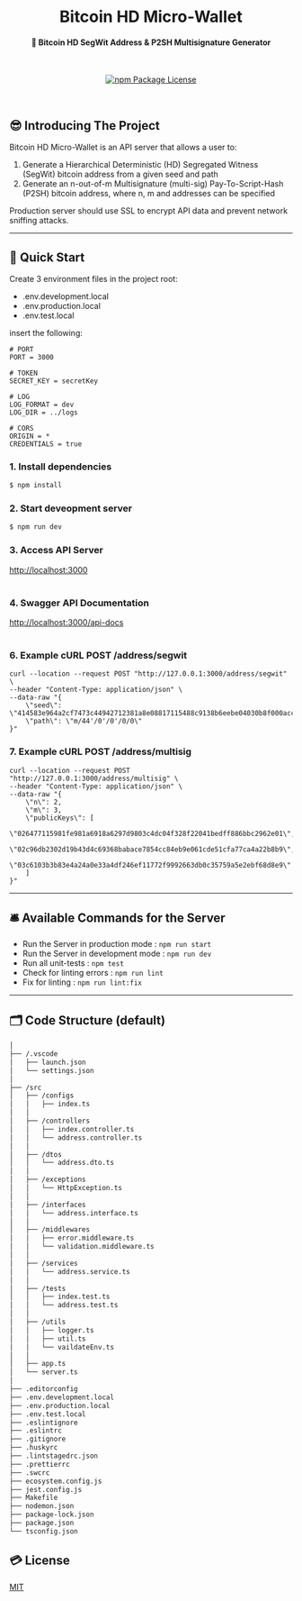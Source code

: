 <h1 align="center">
  <br>
   Bitcoin HD Micro-Wallet
  <br>
</h1>

<h4 align="center">🚀 Bitcoin HD SegWit Address & P2SH Multisignature Generator</h4>
<br>
<p align="center">
    <a href="#" target="_blank">
      <img src="https://img.shields.io/npm/l/typescript-express-starter.svg" alt="npm Package License" />
    </a>
</p>

<br />

## 😎 Introducing The Project

Bitcoin HD Micro-Wallet is an API server that allows a user to:

1. Generate a Hierarchical Deterministic (HD) Segregated Witness (SegWit) bitcoin address from a given seed and path 
2. Generate an n-out-of-m Multisignature (multi-sig) Pay-To-Script-Hash (P2SH) bitcoin address, where n, m and addresses can be specified 

Production server should use SSL to encrypt API data and prevent network sniffing attacks.

---
## 🚀 Quick Start

Create 3 environment files in the project root:

- .env.development.local
- .env.production.local
- .env.test.local

insert the following:

```
# PORT
PORT = 3000

# TOKEN
SECRET_KEY = secretKey

# LOG
LOG_FORMAT = dev
LOG_DIR = ../logs

# CORS
ORIGIN = *
CREDENTIALS = true
```

### 1. Install dependencies

```bash
$ npm install
```
### 2. Start deveopment server
```bash
$ npm run dev
```
### 3. Access API Server
[http://localhost:3000](http://localhost:3000)
<br>
<br>

### 4. Swagger API Documentation
[http://localhost:3000/api-docs](http://localhost:3000/api-docs)
<br>
<br>

### 6. Example cURL POST /address/segwit

```
curl --location --request POST "http://127.0.0.1:3000/address/segwit" \
--header "Content-Type: application/json" \
--data-raw "{
    \"seed\": \"414583e964a2cf7473c44942712381a8e08817115488c9138b6eebe04030b8f000accafe893a6af8782d3f9612cb8c0d6ff893b6208f5a050a841b2fcb840faf\",
    \"path\": \"m/44'/0'/0'/0/0\"
}"
```

### 7. Example cURL POST /address/multisig

```
curl --location --request POST "http://127.0.0.1:3000/address/multisig" \
--header "Content-Type: application/json" \
--data-raw "{
    \"n\": 2,
    \"m\": 3,
    \"publicKeys\": [
        \"026477115981fe981a6918a6297d9803c4dc04f328f22041bedff886bbc2962e01\",
        \"02c96db2302d19b43d4c69368babace7854cc84eb9e061cde51cfa77ca4a22b8b9\",
        \"03c6103b3b83e4a24a0e33a4df246ef11772f9992663db0c35759a5e2ebf68d8e9\"
    ]
}"
```
---
## 🛎 Available Commands for the Server

- Run the Server in production mode : `npm run start`
- Run the Server in development mode : `npm run dev`
- Run all unit-tests : `npm test`
- Check for linting errors : `npm run lint`
- Fix for linting : `npm run lint:fix`

---


## 🗂 Code Structure (default)

```bash
│
├── /.vscode
│   ├── launch.json
│   └── settings.json
│
├── /src
│   ├── /configs
│   │   ├── index.ts
│   │
│   ├── /controllers
│   │   ├── index.controller.ts
│   │   └── address.controller.ts
│   │
│   ├── /dtos
│   │   └── address.dto.ts
│   │
│   ├── /exceptions
│   │   └── HttpException.ts
│   │
│   ├── /interfaces
│   │   └── address.interface.ts
│   │
│   ├── /middlewares
│   │   ├── error.middleware.ts
│   │   └── validation.middleware.ts
│   │
│   ├── /services
│   │   └── address.service.ts
│   │
│   ├── /tests
│   │   ├── index.test.ts
│   │   └── address.test.ts
│   │
│   ├── /utils
│   │   ├── logger.ts
│   │   ├── util.ts
│   │   └── vaildateEnv.ts
│   │
│   ├── app.ts
│   └── server.ts
│
├── .editorconfig
├── .env.development.local
├── .env.production.local
├── .env.test.local
├── .eslintignore
├── .eslintrc
├── .gitignore
├── .huskyrc
├── .lintstagedrc.json
├── .prettierrc
├── .swcrc
├── ecosystem.config.js
├── jest.config.js
├── Makefile
├── nodemon.json
├── package-lock.json
├── package.json
└── tsconfig.json
```

## 💳 License

[MIT](LICENSE)

